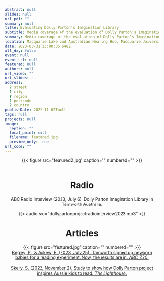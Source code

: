 ```yaml
---
abstract: null
slides: null
url_pdf: ""
summary: null
title: Evaluating Dolly Parton's Imagination Library
subtitle: Media coverage of the evaluation of Dolly Parton’s Imagination Library in the NSW town of Tamworth, led by <a href="https://beyersmannlab.cogscience.org/author/claire-galea/" target="_blank">Claire Galea</a> (July 2023 & November 2022).
summary: Media coverage of the evaluation of Dolly Parton’s Imagination Library in the NSW town of Tamworth, led by <a href="https://beyersmannlab.cogscience.org/author/claire-galea/" target="_blank">Claire Galea</a> (July 2023 & November 2022).
location: Macquarie Lake and Australian Hearing Hub, Macquarie University
date: 2023-03-31T13:00:35.648Z
all_day: false
event: null
event_url: null
featured: null
authors: null
url_video: ""
url_slides: ""
address:
  ? street
  ? city
  ? region
  ? postcode
  ? country
publishDate: 2022-11-02Tnull
tags: null
projects: null
image:
  caption: ""
  focal_point: null
  filename: featured.jpg
  preview_only: true
url_code: ""
---
```


<center>{{< figure src="featured2.jpg" caption="" numbered="" >}}</center>
<br/>
<center><p><h1>Radio</h1></p>
<center><p>ABC Radio Interview (2023, July 6), Dolly Parton Imagination Library in Tamworth Australia:</p>
<center>{{< audio src="dollypartonprojectradiointerview2023.mp3" >}}</center>
<center><p><h1>Articles</h1></p>
<center>{{< figure src="featured.jpg" caption="" numbered="" >}}</center>
<center><a href="https://www.abc.net.au/news/2023-07-25/tamworth-dolly-parton-imagination-library-730/102643392" target="_blank">Begley, P., & Ackew, E. (2023, July 25). Tamworth signed up newborn babies for a reading experiment. Now, the results are in. <em>ABC 7.30</em>. </a></center>
<br/>
<center><a href="https://lighthouse.mq.edu.au/article/october-2022/Study-aims-to-show-how-Dolly-Parton-project-inspires-Aussie-kids-to-read" target="_blank">Skelly, S. (2022, November 2). Study to show how Dolly Parton project inspires Aussie kids to read. <em>The Lighthouse</em>. </a></center>

